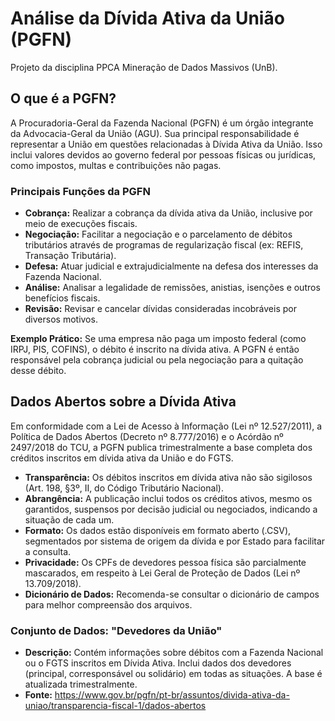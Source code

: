 # Análise da Dívida Ativa da União (PGFN)

Projeto da disciplina PPCA Mineração de Dados Massivos (UnB).

## O que é a PGFN?

A Procuradoria-Geral da Fazenda Nacional (PGFN) é um órgão integrante da Advocacia-Geral da União (AGU). Sua principal responsabilidade é representar a União em questões relacionadas à Dívida Ativa da União. Isso inclui valores devidos ao governo federal por pessoas físicas ou jurídicas, como impostos, multas e contribuições não pagas.

### Principais Funções da PGFN

* **Cobrança:** Realizar a cobrança da dívida ativa da União, inclusive por meio de execuções fiscais.
* **Negociação:** Facilitar a negociação e o parcelamento de débitos tributários através de programas de regularização fiscal (ex: REFIS, Transação Tributária).
* **Defesa:** Atuar judicial e extrajudicialmente na defesa dos interesses da Fazenda Nacional.
* **Análise:** Analisar a legalidade de remissões, anistias, isenções e outros benefícios fiscais.
* **Revisão:** Revisar e cancelar dívidas consideradas incobráveis por diversos motivos.

**Exemplo Prático:** Se uma empresa não paga um imposto federal (como IRPJ, PIS, COFINS), o débito é inscrito na dívida ativa. A PGFN é então responsável pela cobrança judicial ou pela negociação para a quitação desse débito.

## Dados Abertos sobre a Dívida Ativa

Em conformidade com a Lei de Acesso à Informação (Lei nº 12.527/2011), a Política de Dados Abertos (Decreto nº 8.777/2016) e o Acórdão nº 2497/2018 do TCU, a PGFN publica trimestralmente a base completa dos créditos inscritos em dívida ativa da União e do FGTS.

* **Transparência:** Os débitos inscritos em dívida ativa não são sigilosos (Art. 198, §3º, II, do Código Tributário Nacional).
* **Abrangência:** A publicação inclui todos os créditos ativos, mesmo os garantidos, suspensos por decisão judicial ou negociados, indicando a situação de cada um.
* **Formato:** Os dados estão disponíveis em formato aberto (.CSV), segmentados por sistema de origem da dívida e por Estado para facilitar a consulta.
* **Privacidade:** Os CPFs de devedores pessoa física são parcialmente mascarados, em respeito à Lei Geral de Proteção de Dados (Lei nº 13.709/2018).
* **Dicionário de Dados:** Recomenda-se consultar o dicionário de campos para melhor compreensão dos arquivos.

### Conjunto de Dados: "Devedores da União"

* **Descrição:** Contém informações sobre débitos com a Fazenda Nacional ou o FGTS inscritos em Dívida Ativa. Inclui dados dos devedores (principal, corresponsável ou solidário) em todas as situações. A base é atualizada trimestralmente.
* **Fonte:** <https://www.gov.br/pgfn/pt-br/assuntos/divida-ativa-da-uniao/transparencia-fiscal-1/dados-abertos>
